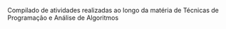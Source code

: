 Compilado de atividades realizadas ao longo da matéria de Técnicas de Programação e Análise de Algoritmos
